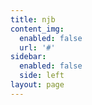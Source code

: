 ```yaml
---
title: njb
content_img:
  enabled: false
  url: '#'
sidebar:
  enabled: false
  side: left
layout: page
---
```


